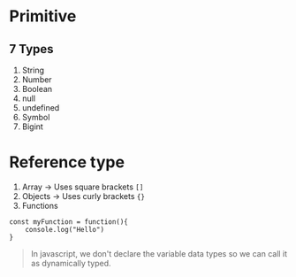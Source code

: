 # Primitive

## 7 Types
1. String 
2. Number
3. Boolean
4. null
5. undefined
6. Symbol
7. Bigint

# Reference type

1. Array -> Uses square brackets `[]`
2. Objects -> Uses curly brackets `{}`
3. Functions

```
const myFunction = function(){
    console.log("Hello")
} 
```

> In javascript, we don't declare the variable data types so we can call it as dynamically typed.

